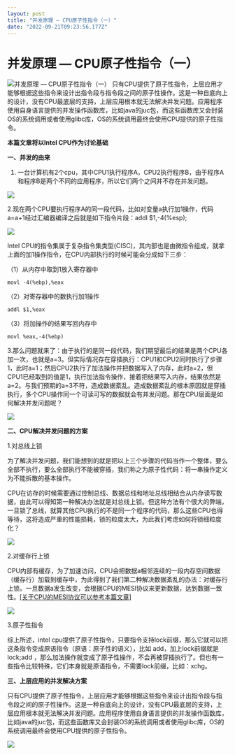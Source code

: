 ```yaml
---
layout: post
title: "并发原理 — CPU原子性指令（一）"
date: "2022-09-21T09:23:56.177Z"
---
```

并发原理 — CPU原子性指令（一）
==================

![并发原理 — CPU原子性指令（一）](https://img2022.cnblogs.com/blog/2839691/202209/2839691-20220921082409056-661015795.png) 只有CPU提供了原子性指令，上层应用才能够根据这些指令来设计出指令段与指令段之间的原子性操作。这是一种自底向上的设计，没有CPU最底层的支持，上层应用根本就无法解决并发问题。应用程序使用自身语言提供的并发操作函数库，比如java的juc包，而这些函数库又会封装OS的系统调用或者使用glibc库，OS的系统调用最终会使用CPU提供的原子性指令。

**本篇文章将以Intel CPU作为讨论基础**

**一、并发的由来**

1.  一台计算机有2个cpu，其中CPU1执行程序A，CPU2执行程序B，由于程序A和程序B是两个不同的应用程序，所以它们两个之间并不存在并发问题。

![](https://img2022.cnblogs.com/blog/2839691/202209/2839691-20220921112955329-1501951817.png)

2.现在两个CPU要执行程序A的同一段代码，比如对变量a执行加1操作，代码a=a+1经过汇编器编译之后就是如下指令片段：addl $1,-4(%esp);

![](https://img2022.cnblogs.com/blog/2839691/202209/2839691-20220921113034138-442075343.png)

Intel CPU的指令集属于复杂指令集类型(CISC)，其内部也是由微指令组成，就拿上面的加1操作指令，在CPU内部执行的时候可能会分成如下三步：

（1）从内存中取到1放入寄存器中

    movl -4(%ebp),%eax
    

（2）对寄存器中的数执行加1操作

    addl $1,%eax
    

（3）将加操作的结果写回内存中

    movl %eax,-4(%ebp)
    

3.那么问题就来了：由于执行的是同一段代码，我们期望最后的结果是两个CPU各加一次，也就是a=3。但实际情况存在穿插执行：CPU1和CPU2同时执行了步骤1，此时a=1；然后CPU2执行了加法操作并把数据写入了内存，此时a=2，但CPU1已经取到的值是1，执行加法指令操作，接着把结果写入内存，结果依然是a=2。与我们预期的a=3不符，造成数据紊乱。造成数据紊乱的根本原因就是穿插执行，多个CPU操作同一个可读可写的数据就会有并发问题。那在CPU层面是如何解决并发问题呢？

![](https://img2022.cnblogs.com/blog/2839691/202209/2839691-20220921113057698-2073646783.png)

**二、CPU解决并发问题的方案**

1.对总线上锁

为了解决并发问题，我们能想到的就是把以上三个步骤的代码当作一个整体，要么全部不执行，要么全部执行不能被穿插，我们称之为原子性代码：将一串操作定义为不能拆散的基本操作。

CPU在访存的时候需要通过控制总线、数据总线和地址总线相结合从内存读写数据，由此可以得知第一种解决办法就是对总线上锁。但这种方法有个很大的弊端，一旦锁了总线，就算其他CPU执行的不是同一个程序的代码，那么这些CPU也得等待，这将造成严重的性能损耗，锁的粒度太大，为此我们考虑如何将锁细粒度化？

![](https://img2022.cnblogs.com/blog/2839691/202209/2839691-20220921113117727-530394672.png)

2.对缓存行上锁

CPU内部有缓存，为了加速访问，CPU会把数据a相邻连续的一段内存空间数据（缓存行）加载到缓存中，为此得到了我们第二种解决数据紊乱的办法：对缓存行上锁。一旦数据a发生改变，会根据CPU的MESI协议来更新数据，达到数据一致性。[\[关于CPU的MESI协议可以参考本篇文章\]](http://mp.weixin.qq.com/s?__biz=MzA5MjA3NTc3NA==&mid=2247483950&idx=1&sn=acf40649902d18107edadd36c7e1e713&chksm=9073e1bfa70468a9ef23fb6e03612fc68e1cfcadc72a52bef9bd151fddea26382977132e8975&scene=21#wechat_redirect)

![](https://img2022.cnblogs.com/blog/2839691/202209/2839691-20220921113138443-1639782120.png)

3.原子性指令

综上所述，intel cpu提供了原子性指令，只要指令支持lock前缀，那么它就可以把这条指令变成原语指令（原语：原子性的语义），比如 add，加上lock前缀就是 lock;add ，那么加法操作就变成了原子性操作，不会再被穿插执行了。但也有一些指令比较特殊，它们本身就是原语指令，不需要lock前缀，比如：xchg。

**三、上层应用的并发解决方案**

只有CPU提供了原子性指令，上层应用才能够根据这些指令来设计出指令段与指令段之间的原子性操作。这是一种自底向上的设计，没有CPU最底层的支持，上层应用根本就无法解决并发问题。应用程序使用自身语言提供的并发操作函数库，比如java的juc包，而这些函数库又会封装OS的系统调用或者使用glibc库，OS的系统调用最终会使用CPU提供的原子性指令。

![](https://img2022.cnblogs.com/blog/2839691/202209/2839691-20220921113211388-633063797.png)